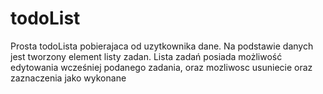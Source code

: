 # todoList
Prosta todoLista pobierajaca od uzytkownika dane.
Na podstawie danych jest tworzony element listy zadan.
Lista zadań posiada możliwość edytowania wcześniej podanego zadania, oraz mozliwosc usuniecie oraz zaznaczenia jako wykonane
